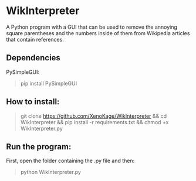 # WikInterpreter
A Python program with a GUI that can be used to remove the annoying square parentheses and the numbers inside of them from Wikipedia articles that contain references.

## Dependencies

PySimpleGUI:

> pip install PySimpleGUI


## How to install:
> git clone https://github.com/XenoKage/WikInterpreter && cd WikInterpreter && pip install -r requirements.txt && chmod +x WikInterpreter.py


## Run the program:

First, open the folder containing the .py file and then:
>python WikInterpreter.py
